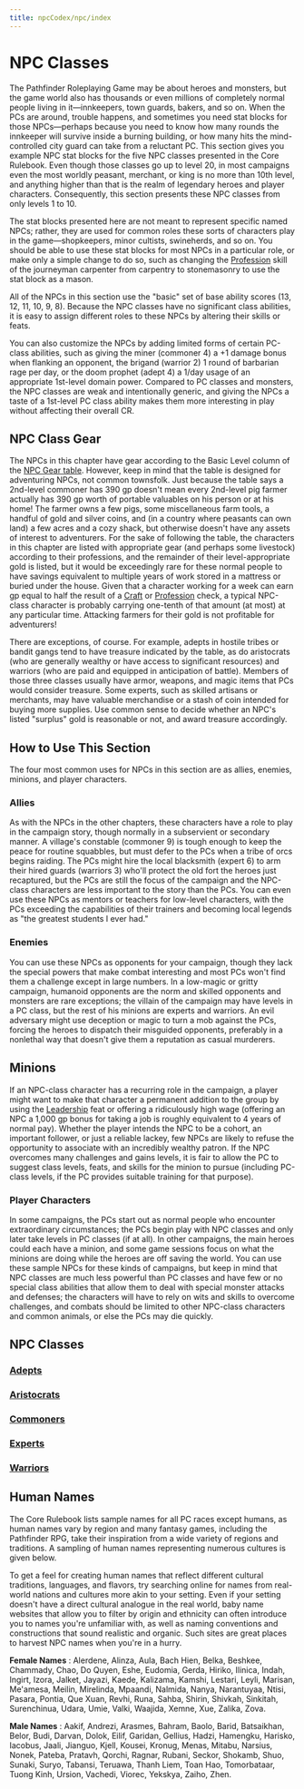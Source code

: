 ```yaml
---
title: npcCodex/npc/index
---
```

# NPC Classes

The Pathfinder Roleplaying Game may be about heroes and monsters, but the game world also has thousands or even millions of completely normal people living in it—innkeepers, town guards, bakers, and so on. When the PCs are around, trouble happens, and sometimes you need stat blocks for those NPCs—perhaps because you need to know how many rounds the innkeeper will survive inside a burning building, or how many hits the mind-controlled city guard can take from a reluctant PC. This section gives you example NPC stat blocks for the five NPC classes presented in the Core Rulebook. Even though those classes go up to level 20, in most campaigns even the most worldly peasant, merchant, or king is no more than 10th level, and anything higher than that is the realm of legendary heroes and player characters. Consequently, this section presents these NPC classes from only levels 1 to 10.

The stat blocks presented here are not meant to represent specific named NPCs; rather, they are used for common roles these sorts of characters play in the game—shopkeepers, minor cultists, swineherds, and so on. You should be able to use these stat blocks for most NPCs in a particular role, or make only a simple change to do so, such as changing the [Profession](skills/profession.md#_profession) skill of the journeyman carpenter from carpentry to stonemasonry to use the stat block as a mason.

All of the NPCs in this section use the "basic" set of base ability scores (13, 12, 11, 10, 9, 8). Because the NPC classes have no significant class abilities, it is easy to assign different roles to these NPCs by altering their skills or feats.

You can also customize the NPCs by adding limited forms of certain PC-class abilities, such as giving the miner (commoner 4) a +1 damage bonus when flanking an opponent, the brigand (warrior 2) 1 round of barbarian rage per day, or the doom prophet (adept 4) a 1/day usage of an appropriate 1st-level domain power. Compared to PC classes and monsters, the NPC classes are weak and intentionally generic, and giving the NPCs a taste of a 1st-level PC class ability makes them more interesting in play without affecting their overall CR.

## NPC Class Gear

The NPCs in this chapter have gear according to the Basic Level column of the [NPC Gear table](creatingNPCs.md#_table-14-9-npc-gear). However, keep in mind that the table is designed for adventuring NPCs, not common townsfolk. Just because the table says a 2nd-level commoner has 390 gp doesn't mean every 2nd-level pig farmer actually has 390 gp worth of portable valuables on his person or at his home! The farmer owns a few pigs, some miscellaneous farm tools, a handful of gold and silver coins, and (in a country where peasants can own land) a few acres and a cozy shack, but otherwise doesn't have any assets of interest to adventurers. For the sake of following the table, the characters in this chapter are listed with appropriate gear (and perhaps some livestock) according to their professions, and the remainder of their level-appropriate gold is listed, but it would be exceedingly rare for these normal people to have savings equivalent to multiple years of work stored in a mattress or buried under the house. Given that a character working for a week can earn gp equal to half the result of a [Craft](skills/craft.md#_craft) or [Profession](skills/profession.md#_profession) check, a typical NPC-class character is probably carrying one-tenth of that amount (at most) at any particular time. Attacking farmers for their gold is not profitable for adventurers!

There are exceptions, of course. For example, adepts in hostile tribes or bandit gangs tend to have treasure indicated by the table, as do aristocrats (who are generally wealthy or have access to significant resources) and warriors (who are paid and equipped in anticipation of battle). Members of those three classes usually have armor, weapons, and magic items that PCs would consider treasure. Some experts, such as skilled artisans or merchants, may have valuable merchandise or a stash of coin intended for buying more supplies. Use common sense to decide whether an NPC's listed "surplus" gold is reasonable or not, and award treasure accordingly.

## How to Use This Section

The four most common uses for NPCs in this section are as allies, enemies, minions, and player characters.

### Allies

As with the NPCs in the other chapters, these characters have a role to play in the campaign story, though normally in a subservient or secondary manner. A village's constable (commoner 9) is tough enough to keep the peace for routine squabbles, but must defer to the PCs when a tribe of orcs begins raiding. The PCs might hire the local blacksmith (expert 6) to arm their hired guards (warriors 3) who'll protect the old fort the heroes just recaptured, but the PCs are still the focus of the campaign and the NPC-class characters are less important to the story than the PCs. You can even use these NPCs as mentors or teachers for low-level characters, with the PCs exceeding the capabilities of their trainers and becoming local legends as "the greatest students I ever had."

### Enemies

You can use these NPCs as opponents for your campaign, though they lack the special powers that make combat interesting and most PCs won't find them a challenge except in large numbers. In a low-magic or gritty campaign, humanoid opponents are the norm and skilled opponents and monsters are rare exceptions; the villain of the campaign may have levels in a PC class, but the rest of his minions are experts and warriors. An evil adversary might use deception or magic to turn a mob against the PCs, forcing the heroes to dispatch their misguided opponents, preferably in a nonlethal way that doesn't give them a reputation as casual murderers.

## Minions

If an NPC-class character has a recurring role in the campaign, a player might want to make that character a permanent addition to the group by using the [Leadership](feats.md#_leadership) feat or offering a ridiculously high wage (offering an NPC a 1,000 gp bonus for taking a job is roughly equivalent to 4 years of normal pay). Whether the player intends the NPC to be a cohort, an important follower, or just a reliable lackey, few NPCs are likely to refuse the opportunity to associate with an incredibly wealthy patron. If the NPC overcomes many challenges and gains levels, it is fair to allow the PC to suggest class levels, feats, and skills for the minion to pursue (including PC-class levels, if the PC provides suitable training for that purpose).

### Player Characters

In some campaigns, the PCs start out as normal people who encounter extraordinary circumstances; the PCs begin play with NPC classes and only later take levels in PC classes (if at all). In other campaigns, the main heroes could each have a minion, and some game sessions focus on what the minions are doing while the heroes are off saving the world. You can use these sample NPCs for these kinds of campaigns, but keep in mind that NPC classes are much less powerful than PC classes and have few or no special class abilities that allow them to deal with special monster attacks and defenses; the characters will have to rely on wits and skills to overcome challenges, and combats should be limited to other NPC-class characters and common animals, or else the PCs may die quickly.

## NPC Classes

### [Adepts](npcCodex/npc/adept.md)

### [Aristocrats](npcCodex/npc/aristocrat.md)

### [Commoners](npcCodex/npc/commoner.md)

### [Experts](npcCodex/npc/expert.md)

### [Warriors](npcCodex/npc/warrior.md)

## Human Names

The Core Rulebook lists sample names for all PC races except humans, as human names vary by region and many fantasy games, including the Pathfinder RPG, take their inspiration from a wide variety of regions and traditions. A sampling of human names representing numerous cultures is given below.

To get a feel for creating human names that reflect different cultural traditions, languages, and flavors, try searching online for names from real-world nations and cultures more akin to your setting. Even if your setting doesn't have a direct cultural analogue in the real world, baby name websites that allow you to filter by origin and ethnicity can often introduce you to names you're unfamiliar with, as well as naming conventions and constructions that sound realistic and organic. Such sites are great places to harvest NPC names when you're in a hurry.

**Female Names** : Alerdene, Alinza, Aula, Bach Hien, Belka, Beshkee, Chammady, Chao, Do Quyen, Eshe, Eudomia, Gerda, Hiriko, Ilinica, Indah, Ingirt, Izora, Jalket, Jayazi, Kaede, Kalizama, Kamshi, Lestari, Leyli, Marisan, Me'amesa, Meilin, Mirelinda, Mpaandi, Nalmida, Nanya, Narantuyaa, Ntisi, Pasara, Pontia, Que Xuan, Revhi, Runa, Sahba, Shirin, Shivkah, Sinkitah, Surenchinua, Udara, Umie, Valki, Waajida, Xemne, Xue, Zalika, Zova.

**Male Names** : Aakif, Andrezi, Arasmes, Bahram, Baolo, Barid, Batsaikhan, Belor, Budi, Darvan, Dolok, Eilif, Garidan, Gellius, Hadzi, Hamengku, Harisko, Iacobus, Jaali, Jianguo, Kjell, Kousei, Kronug, Menas, Mitabu, Narsius, Nonek, Pateba, Pratavh, Qorchi, Ragnar, Rubani, Seckor, Shokamb, Shuo, Sunaki, Suryo, Tabansi, Teruawa, Thanh Liem, Toan Hao, Tomorbataar, Tuong Kinh, Ursion, Vachedi, Viorec, Yekskya, Zaiho, Zhen.

